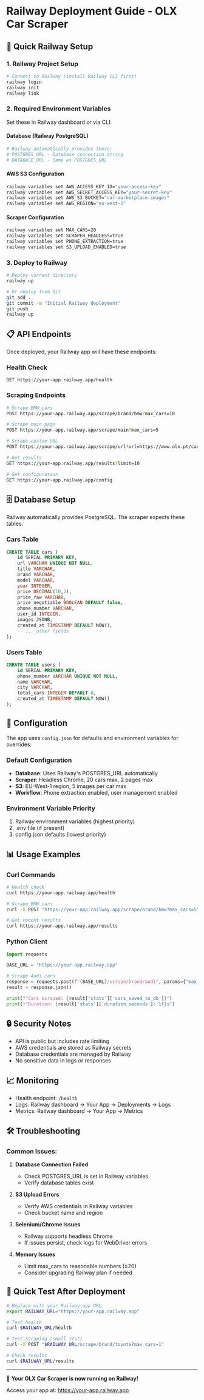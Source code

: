 # Railway Deployment Guide - OLX Car Scraper

## 🚀 Quick Railway Setup

### 1. Railway Project Setup
```bash
# Connect to Railway (install Railway CLI first)
railway login
railway init
railway link
```

### 2. Required Environment Variables
Set these in Railway dashboard or via CLI:

#### Database (Railway PostgreSQL)
```bash
# Railway automatically provides these:
# POSTGRES_URL - Database connection string
# DATABASE_URL - Same as POSTGRES_URL
```

#### AWS S3 Configuration
```bash
railway variables set AWS_ACCESS_KEY_ID="your-access-key"
railway variables set AWS_SECRET_ACCESS_KEY="your-secret-key" 
railway variables set AWS_S3_BUCKET="car-marketplace-images"
railway variables set AWS_REGION="eu-west-1"
```

#### Scraper Configuration
```bash
railway variables set MAX_CARS=20
railway variables set SCRAPER_HEADLESS=true
railway variables set PHONE_EXTRACTION=true
railway variables set S3_UPLOAD_ENABLED=true
```

### 3. Deploy to Railway
```bash
# Deploy current directory
railway up

# Or deploy from Git
git add .
git commit -m "Initial Railway deployment"
git push
railway up
```

## 📋 API Endpoints

Once deployed, your Railway app will have these endpoints:

### Health Check
```
GET https://your-app.railway.app/health
```

### Scraping Endpoints
```bash
# Scrape BMW cars
POST https://your-app.railway.app/scrape/brand/bmw?max_cars=10

# Scrape main page
POST https://your-app.railway.app/scrape/main?max_cars=5

# Scrape custom URL
POST https://your-app.railway.app/scrape/url?url=https://www.olx.pt/carros-motos-e-barcos/carros/audi/&max_cars=15

# Get results
GET https://your-app.railway.app/results?limit=10

# Get configuration
GET https://your-app.railway.app/config
```

## 🗄️ Database Setup

Railway automatically provides PostgreSQL. The scraper expects these tables:

### Cars Table
```sql
CREATE TABLE cars (
    id SERIAL PRIMARY KEY,
    url VARCHAR UNIQUE NOT NULL,
    title VARCHAR,
    brand VARCHAR,
    model VARCHAR,
    year INTEGER,
    price DECIMAL(10,2),
    price_raw VARCHAR,
    price_negotiable BOOLEAN DEFAULT false,
    phone_number VARCHAR,
    user_id INTEGER,
    images JSONB,
    created_at TIMESTAMP DEFAULT NOW(),
    -- ... other fields
);
```

### Users Table
```sql
CREATE TABLE users (
    id SERIAL PRIMARY KEY,
    phone_number VARCHAR UNIQUE NOT NULL,
    name VARCHAR,
    city VARCHAR,
    total_cars INTEGER DEFAULT 0,
    created_at TIMESTAMP DEFAULT NOW()
);
```

## 🔧 Configuration

The app uses `config.json` for defaults and environment variables for overrides:

### Default Configuration
- **Database**: Uses Railway's POSTGRES_URL automatically
- **Scraper**: Headless Chrome, 20 cars max, 2 pages max
- **S3**: EU-West-1 region, 5 images per car max
- **Workflow**: Phone extraction enabled, user management enabled

### Environment Variable Priority
1. Railway environment variables (highest priority)
2. .env file (if present)
3. config.json defaults (lowest priority)

## 📊 Usage Examples

### Curl Commands
```bash
# Health check
curl https://your-app.railway.app/health

# Scrape BMW cars
curl -X POST "https://your-app.railway.app/scrape/brand/bmw?max_cars=5"

# Get recent results
curl https://your-app.railway.app/results
```

### Python Client
```python
import requests

BASE_URL = "https://your-app.railway.app"

# Scrape Audi cars
response = requests.post(f"{BASE_URL}/scrape/brand/audi", params={"max_cars": 10})
result = response.json()

print(f"Cars scraped: {result['stats']['cars_saved_to_db']}")
print(f"Duration: {result['stats']['duration_seconds']:.1f}s")
```

## 🔒 Security Notes

- API is public but includes rate limiting
- AWS credentials are stored as Railway secrets
- Database credentials are managed by Railway
- No sensitive data in logs or responses

## 📈 Monitoring

- Health endpoint: `/health`
- Logs: Railway dashboard → Your App → Deployments → Logs
- Metrics: Railway dashboard → Your App → Metrics

## 🛠️ Troubleshooting

### Common Issues:

1. **Database Connection Failed**
   - Check POSTGRES_URL is set in Railway variables
   - Verify database tables exist

2. **S3 Upload Errors** 
   - Verify AWS credentials in Railway variables
   - Check bucket name and region

3. **Selenium/Chrome Issues**
   - Railway supports headless Chrome
   - If issues persist, check logs for WebDriver errors

4. **Memory Issues**
   - Limit max_cars to reasonable numbers (≤20)
   - Consider upgrading Railway plan if needed

## 📱 Quick Test After Deployment

```bash
# Replace with your Railway app URL
export RAILWAY_URL="https://your-app.railway.app"

# Test health
curl $RAILWAY_URL/health

# Test scraping (small test)
curl -X POST "$RAILWAY_URL/scrape/brand/toyota?max_cars=1"

# Check results
curl $RAILWAY_URL/results
```

---

🎉 **Your OLX Car Scraper is now running on Railway!**

Access your app at: https://your-app.railway.app